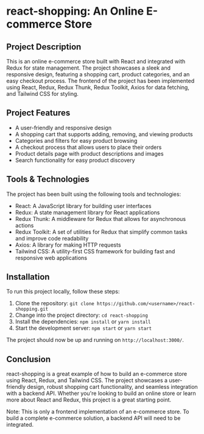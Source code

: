 # react-shopping: An Online E-commerce Store

## Project Description

This is an online e-commerce store built with React and integrated with Redux for state management. The project showcases a sleek and responsive design, featuring a shopping cart, product categories, and an easy checkout process. The frontend of the project has been implemented using React, Redux, Redux Thunk, Redux Toolkit, Axios for data fetching, and Tailwind CSS for styling.

## Project Features

- A user-friendly and responsive design
- A shopping cart that supports adding, removing, and viewing products
- Categories and filters for easy product browsing
- A checkout process that allows users to place their orders
- Product details page with product descriptions and images
- Search functionality for easy product discovery

## Tools & Technologies

The project has been built using the following tools and technologies:

- React: A JavaScript library for building user interfaces
- Redux: A state management library for React applications
- Redux Thunk: A middleware for Redux that allows for asynchronous actions
- Redux Toolkit: A set of utilities for Redux that simplify common tasks and improve code readability
- Axios: A library for making HTTP requests
- Tailwind CSS: A utility-first CSS framework for building fast and responsive web applications

## Installation

To run this project locally, follow these steps:

1. Clone the repository: `git clone https://github.com/<username>/react-shopping.git`
2. Change into the project directory: `cd react-shopping`
3. Install the dependencies: `npm install` or `yarn install`
4. Start the development server: `npm start` or `yarn start`

The project should now be up and running on `http://localhost:3000/`.

## Conclusion

react-shopping is a great example of how to build an e-commerce store using React, Redux, and Tailwind CSS. The project showcases a user-friendly design, robust shopping cart functionality, and seamless integration with a backend API. Whether you're looking to build an online store or learn more about React and Redux, this project is a great starting point.

Note: This is only a frontend implementation of an e-commerce store. To build a complete e-commerce solution, a backend API will need to be integrated.
